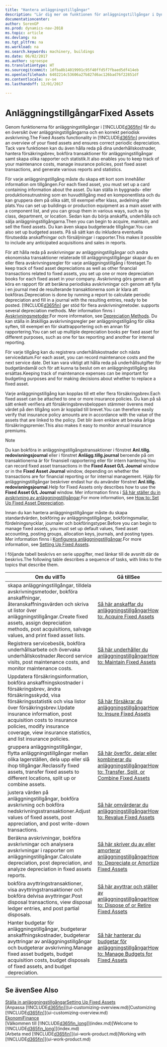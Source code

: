 ```yaml
---
title: "Hantera anläggningstillgångar"
description: "Lär dig mer om funktionen för anläggningstillgångar i Dynamics NAV och få en översikt över hur du arbetar med anläggningstillgångar."
documentationcenter: 
author: SorenGP
ms.prod: dynamics-nav-2018
ms.topic: article
ms.devlang: na
ms.tgt_pltfrm: na
ms.workload: na
ms.search.keywords: machinery, buildings
ms.date: 06/02/2017
ms.author: sgroespe
ms.translationtype: HT
ms.sourcegitcommit: 1dfba8b14019991c95f40ffd5f7fbaed5df414eb
ms.openlocfilehash: 6402214c53606a27b827d6ac126bad76f22851df
ms.contentlocale: sv-se
ms.lasthandoff: 12/01/2017

---
```

# <a name="fixed-assets"></a><span data-ttu-id="efdbc-103">Anläggningstillgångar</span><span class="sxs-lookup"><span data-stu-id="efdbc-103">Fixed Assets</span></span>
<span data-ttu-id="efdbc-104">Genom funktionerna för anläggningstillgångar i [!INCLUDE[d365fin](includes/d365fin_md.md)] får du en översikt över anläggningstillgångarna och en korrekt periodisk avskrivning.</span><span class="sxs-lookup"><span data-stu-id="efdbc-104">The Fixed Assets functionality in [!INCLUDE[d365fin](includes/d365fin_md.md)] provides an overview of your fixed assets and ensures correct periodic depreciation.</span></span> <span data-ttu-id="efdbc-105">Tack vare funktionen kan du även hålla reda på dina underhållskostnader, hantera försäkringsbrev, bokföra transaktioner för anläggningstillgångar samt skapa olika rapporter och statistik.</span><span class="sxs-lookup"><span data-stu-id="efdbc-105">It also enables you to keep track of your maintenance costs, manage insurance policies, post fixed asset transactions, and generate various reports and statistics.</span></span>

<span data-ttu-id="efdbc-106">För varje anläggningstillgång måste du skapa ett kort som innehåller information om tillgången.</span><span class="sxs-lookup"><span data-stu-id="efdbc-106">For each fixed asset, you must set up a card containing information about the asset.</span></span> <span data-ttu-id="efdbc-107">Du kan ställa in byggnads- eller produktionsutrustning som en huvudtillgång med en komponentlista och du kan gruppera dem på olika sätt, till exempel efter klass, avdelning eller plats.</span><span class="sxs-lookup"><span data-stu-id="efdbc-107">You can set up buildings or production equipment as a main asset with a component list, and you can group them in various ways, such as by class, department, or location.</span></span> <span data-ttu-id="efdbc-108">Sedan kan du börja anskaffa, underhålla och sälja anläggningstillgångarna.</span><span class="sxs-lookup"><span data-stu-id="efdbc-108">Then you can begin to acquire, maintain, and sell the fixed assets.</span></span> <span data-ttu-id="efdbc-109">Du kan även skapa budgeterade tillgångar.</span><span class="sxs-lookup"><span data-stu-id="efdbc-109">You can also set up budgeted assets.</span></span> <span data-ttu-id="efdbc-110">På så sätt kan du inkludera eventuella förutsedda anskaffningar och försäljningar i rapporter.</span><span class="sxs-lookup"><span data-stu-id="efdbc-110">This makes it possible to include any anticipated acquisitions and sales in reports.</span></span>

<span data-ttu-id="efdbc-111">För att hålla reda på avskrivningar av anläggningstillgångar och andra ekonomiska transaktioner relaterade till anläggningstillgångar skapar du en eller flera avskrivningsregler för varje anläggningstillgång i företaget.</span><span class="sxs-lookup"><span data-stu-id="efdbc-111">To keep track of fixed asset depreciations as well as other financial transactions related to fixed assets, you set up one or more depreciation books for each fixed asset in your company.</span></span> <span data-ttu-id="efdbc-112">Avskrivning görs genom att köra en rapport för att beräkna periodiska avskrivningar och genom att fylla i en journal med de resulterande transaktionerna som är klara att bokföras.</span><span class="sxs-lookup"><span data-stu-id="efdbc-112">Depreciation is done by running a report to calculate periodic depreciation and fill in a journal with the resulting entries, ready to be posted.</span></span> [!INCLUDE[d365fin](includes/d365fin_md.md)]<span data-ttu-id="efdbc-113"> ger stöd för flera avskrivningmetoder.</span><span class="sxs-lookup"><span data-stu-id="efdbc-113"> supports several depreciation methods.</span></span> <span data-ttu-id="efdbc-114">Mer information finns i [Avskrivningsmetoder](fa-depreciation-methods.md).</span><span class="sxs-lookup"><span data-stu-id="efdbc-114">For more information, see [Depreciation Methods](fa-depreciation-methods.md).</span></span> <span data-ttu-id="efdbc-115">Du kan ställa in åtskilliga avskrivningsregler per anläggningstillgång för olika syften, till exempel en för skattrapportering och en annan för rapportering.</span><span class="sxs-lookup"><span data-stu-id="efdbc-115">You can set up multiple depreciation books per fixed asset for different purposes, such as one for tax reporting and another for internal reporting.</span></span>

<span data-ttu-id="efdbc-116">För varje tillgång kan du registrera underhållskostnader och nästa servicedatum.</span><span class="sxs-lookup"><span data-stu-id="efdbc-116">For each asset, you can record maintenance costs and the next service date.</span></span> <span data-ttu-id="efdbc-117">Det kan vara viktigt att hålla reda på underhållsutgifter för budgetändamål och för att kunna ta beslut om en anläggningstillgång ska ersättas.</span><span class="sxs-lookup"><span data-stu-id="efdbc-117">Keeping track of maintenance expenses can be important for budgeting purposes and for making decisions about whether to replace a fixed asset.</span></span>

<span data-ttu-id="efdbc-118">Varje anläggningstillgång kan kopplas till ett eller flera försäkringsbrev.</span><span class="sxs-lookup"><span data-stu-id="efdbc-118">Each fixed asset can be attached to one or more insurance policies.</span></span> <span data-ttu-id="efdbc-119">Du kan på så sätt enkelt verifiera att försäkringsbrevsbeloppen stämmer överens med värdet på den tillgång som är kopplad till brevet.</span><span class="sxs-lookup"><span data-stu-id="efdbc-119">You can therefore easily verify that insurance policy amounts are in accordance with the value of the assets that are linked to the policy.</span></span> <span data-ttu-id="efdbc-120">Det blir även enklare att bevaka årliga försäkringspremier.</span><span class="sxs-lookup"><span data-stu-id="efdbc-120">This also makes it easy to monitor annual insurance premiums.</span></span>

> [!NOTE]  
>   <span data-ttu-id="efdbc-121">Du kan bokföra in anläggningstillgångstransaktioner i fönstret **Anl.tillg. redovisningsjournal** eller i fönstret **Anlägg.tillg.journal** beroende på om transaktionerna är för finansiell rapportering eller för intern hantering.</span><span class="sxs-lookup"><span data-stu-id="efdbc-121">You can record fixed asset transactions in the **Fixed Asset G/L Journal** window or in the **Fixed Asset Journal** window, depending on whether the transactions are for financial reporting or for internal management.</span></span> <span data-ttu-id="efdbc-122">Hjälp för anläggningstillgångar beskriver endast hur du använder fönstret **Anl.tillg. redovisningsjournal**.</span><span class="sxs-lookup"><span data-stu-id="efdbc-122">Help for Fixed Assets only describes how to use the **Fixed Asset G/L Journal** window.</span></span> <span data-ttu-id="efdbc-123">Mer information finns i [Så här ställer du in avskrivning av anläggningstillgångar](fa-how-setup-depreciation.md).</span><span class="sxs-lookup"><span data-stu-id="efdbc-123">For more information, see [How to: Set Up Fixed Asset Depreciation](fa-how-setup-depreciation.md).</span></span>

<span data-ttu-id="efdbc-124">Innan du kan hantera anläggningstillgångar måste du skapa standardvärden, bokföring av anläggningstillgångar, bokföringsmallar, fördelningsnycklar, journaler och bokföringstyper.</span><span class="sxs-lookup"><span data-stu-id="efdbc-124">Before you can begin to manage fixed assets, you must set up default values, fixed asset accounting, posting groups, allocation keys, journals, and posting types.</span></span> <span data-ttu-id="efdbc-125">Mer information finns i [Konfigurera anläggningstillgångar](fa-setup.md).</span><span class="sxs-lookup"><span data-stu-id="efdbc-125">For more information, see [Setting Up Fixed Assets](fa-setup.md).</span></span>

<span data-ttu-id="efdbc-126">I följande tabell beskrivs en serie uppgifter, med länkar till de avsnitt där de beskrivs.</span><span class="sxs-lookup"><span data-stu-id="efdbc-126">The following table describes a sequence of tasks, with links to the topics that describe them.</span></span>

| <span data-ttu-id="efdbc-127">Om du vill</span><span class="sxs-lookup"><span data-stu-id="efdbc-127">To</span></span> | <span data-ttu-id="efdbc-128">Gå till</span><span class="sxs-lookup"><span data-stu-id="efdbc-128">See</span></span> |
| --- | --- |
| <span data-ttu-id="efdbc-129">skapa anläggningstillgångar, tilldela avskrivningsmetoder, bokföra anskaffningar, återanskaffningsvärden och skriva ut listor över anläggningstillgångar.</span><span class="sxs-lookup"><span data-stu-id="efdbc-129">Create fixed assets, assign depreciation methods, post acquisitions, salvage values, and print fixed asset lists.</span></span> |[<span data-ttu-id="efdbc-130">Så här anskaffar du anläggningstillgångar</span><span class="sxs-lookup"><span data-stu-id="efdbc-130">How to: Acquire Fixed Assets</span></span>](fa-how-acquire.md) |
| <span data-ttu-id="efdbc-131">Registrera servicebesök, bokföra underhållsarbete och övervaka underhållskostnader.</span><span class="sxs-lookup"><span data-stu-id="efdbc-131">Record service visits, post maintenance costs, and monitor maintenance costs.</span></span> |[<span data-ttu-id="efdbc-132">Så här underhåller du anläggningstillgångar</span><span class="sxs-lookup"><span data-stu-id="efdbc-132">How to: Maintain Fixed Assets</span></span>](fa-how-maintain.md) |
| <span data-ttu-id="efdbc-133">Uppdatera försäkringsinformation, bokföra anskaffningskostnader i försäkringsbrev, ändra försäkringsskydd, visa försäkringsstatistik och visa listor över försäkringsbrev.</span><span class="sxs-lookup"><span data-stu-id="efdbc-133">Update insurance information, post acquisition costs to insurance policies, modify insurance coverage, view insurance statistics, and list insurance policies.</span></span> |[<span data-ttu-id="efdbc-134">Så här försäkrar du anläggningstillgångar</span><span class="sxs-lookup"><span data-stu-id="efdbc-134">How to: Insure Fixed Assets</span></span>](fa-how-insure.md) |
| <span data-ttu-id="efdbc-135">gruppera anläggningstillgångar, flytta anläggningstillgångar mellan olika lagerställen, dela upp eller slå ihop tillgångar.</span><span class="sxs-lookup"><span data-stu-id="efdbc-135">Reclassify fixed assets, transfer fixed assets to different locations, split up or combine assets.</span></span> |[<span data-ttu-id="efdbc-136">Så här överför, delar eller kombinerar du anläggningstillgångar</span><span class="sxs-lookup"><span data-stu-id="efdbc-136">How to: Transfer, Split, or Combine Fixed Assets</span></span>](fa-how-trans-split-combine.md) |
| <span data-ttu-id="efdbc-137">justera värden på anläggningstillgångar, bokföra avskrivning och bokföra nedskrivningsstransaktioner.</span><span class="sxs-lookup"><span data-stu-id="efdbc-137">Adjust values of fixed assets, post appreciation, and post write-down transactions.</span></span> |[<span data-ttu-id="efdbc-138">Så här omvärderar du anläggningstillgångar</span><span class="sxs-lookup"><span data-stu-id="efdbc-138">How to: Revalue Fixed Assets</span></span>](fa-how-revalue.md) |
| <span data-ttu-id="efdbc-139">Beräkna avskrivningar, bokföra avskrivningar och analysera avskrivningar i rapporter om anläggningstillgångar.</span><span class="sxs-lookup"><span data-stu-id="efdbc-139">Calculate depreciation, post depreciation, and  analyze depreciation in fixed assets reports.</span></span> |[<span data-ttu-id="efdbc-140">Så här skriver du av eller amorterar anläggningstillgångar</span><span class="sxs-lookup"><span data-stu-id="efdbc-140">How to: Depreciate or Amortize Fixed Assets</span></span>](fa-how-depreciate-amortize.md) |
| <span data-ttu-id="efdbc-141">bokföra avyttringstransaktioner, visa avyttringstransaktioner och bokföra delvisa avyttringar.</span><span class="sxs-lookup"><span data-stu-id="efdbc-141">Post disposal transactions, view disposal ledger entries, and post partial disposals.</span></span> |[<span data-ttu-id="efdbc-142">Så här avyttrar och ställer av anläggningstillgångar</span><span class="sxs-lookup"><span data-stu-id="efdbc-142">How to: Dispose of or Retire Fixed Assets</span></span>](fa-how-dispose-retire.md) |
| <span data-ttu-id="efdbc-143">Hanter budgetar för anläggningstillgångar, budgeterar anskaffningskostnader, budgeterar avyttringar av anläggningstillgångar och budgeterar avskrivning.</span><span class="sxs-lookup"><span data-stu-id="efdbc-143">Manage fixed asset budgets, budget acquisition costs, budget disposals of fixed assets, and budget depreciation.</span></span> |[<span data-ttu-id="efdbc-144">Så här hanterar du budgetar för anläggningstillgångar</span><span class="sxs-lookup"><span data-stu-id="efdbc-144">How to: Manage Budgets for Fixed Assets</span></span>](fa-how-manage-budgets.md) |

## <a name="see-also"></a><span data-ttu-id="efdbc-145">Se även</span><span class="sxs-lookup"><span data-stu-id="efdbc-145">See Also</span></span>
[<span data-ttu-id="efdbc-146">Ställa in anläggningstillgångar</span><span class="sxs-lookup"><span data-stu-id="efdbc-146">Setting Up Fixed Assets</span></span>](fa-setup.md)  
<span data-ttu-id="efdbc-147">[Anpassa [!INCLUDE[d365fin](includes/d365fin_md.md)]](ui-customizing-overview.md)</span><span class="sxs-lookup"><span data-stu-id="efdbc-147">[Customizing [!INCLUDE[d365fin](includes/d365fin_md.md)]](ui-customizing-overview.md)</span></span>  
[<span data-ttu-id="efdbc-148">Ekonomi</span><span class="sxs-lookup"><span data-stu-id="efdbc-148">Finance</span></span>](finance.md)  
<span data-ttu-id="efdbc-149">[Välkommen till [!INCLUDE[d365fin_long](includes/d365fin_long_md.md)]](index.md)</span><span class="sxs-lookup"><span data-stu-id="efdbc-149">[Welcome to [!INCLUDE[d365fin_long](includes/d365fin_long_md.md)]](index.md)</span></span>  
<span data-ttu-id="efdbc-150">[Arbeta med [!INCLUDE[d365fin](includes/d365fin_md.md)]](ui-work-product.md)</span><span class="sxs-lookup"><span data-stu-id="efdbc-150">[Working with [!INCLUDE[d365fin](includes/d365fin_md.md)]](ui-work-product.md)</span></span>

